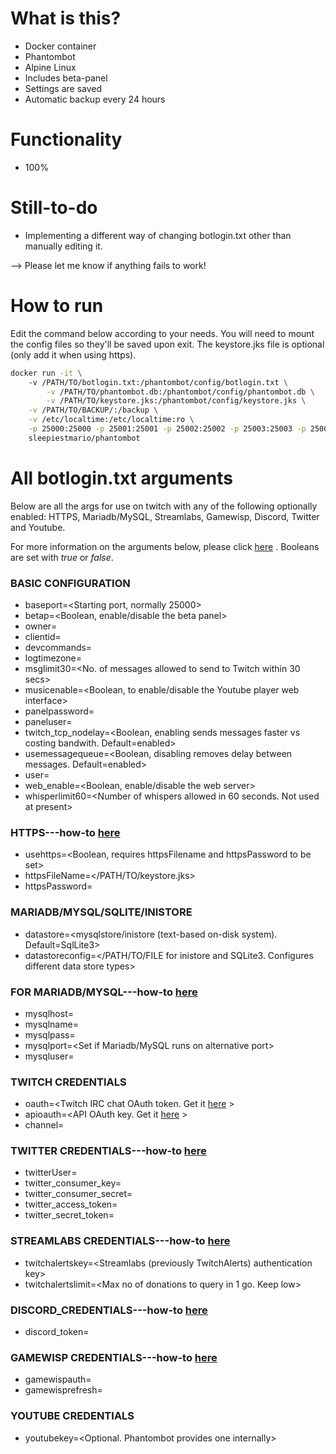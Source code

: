 # What is this?
* Docker container
* Phantombot
* Alpine Linux 
* Includes beta-panel
* Settings are saved
* Automatic backup every 24 hours

# Functionality
* 100%

# Still-to-do
* Implementing a different way of changing botlogin.txt other than manually editing it. 

--> Please let me know if anything fails to work!

# How to run
Edit the command below according to your needs. You will need to mount the config files so they'll be saved upon exit. The keystore.jks file is optional (only add it when using https). 
```sh
docker run -it \ 
	-v /PATH/TO/botlogin.txt:/phantombot/config/botlogin.txt \
        -v /PATH/TO/phantombot.db:/phantombot/config/phantombot.db \
        -v /PATH/TO/keystore.jks:/phantombot/config/keystore.jks \
	-v /PATH/TO/BACKUP/:/backup \
	-v /etc/localtime:/etc/localtime:ro \
	-p 25000:25000 -p 25001:25001 -p 25002:25002 -p 25003:25003 -p 25004:25004 \
	sleepiestmario/phantombot
```

# All botlogin.txt arguments
Below are all the args for use on twitch with any of the following optionally enabled: HTTPS, Mariadb/MySQL, Streamlabs, Gamewisp, Discord, Twitter and Youtube.

For more information on the arguments below, please click [here](https://community.phantombot.tv/t/settings-for-botlogin-txt/78) .
Booleans are set with *true* or *false*.

### BASIC CONFIGURATION
* baseport=<Starting port, normally 25000>
* betap=<Boolean, enable/disable the beta panel>
* owner=<Name of the broadcaster>
* clientid=<Typically blank or not set. Can be obtained from Twitch>
* devcommands=<To help live debug with users. Enabled by default>
* logtimezone=<Specifies a timezone for logging>
* msglimit30=<No. of messages allowed to send to Twitch within 30 secs>
* musicenable=<Boolean, to enable/disable the Youtube player web interface>
* panelpassword=<Password to access the control panel and Youtube player>
* paneluser=<User used to access the control panel and Youtube player>
* twitch_tcp_nodelay=<Boolean, enabling sends  messages faster vs costing bandwith. Default=enabled>
* usemessagequeue=<Boolean, disabling removes delay between messages. Default=enabled>
* user=<Name of your Phantombot>
* web_enable=<Boolean, enable/disable the web server>
* whisperlimit60=<Number of whispers allowed in 60 seconds. Not used at present>
### HTTPS---how-to [here](https://community.phantombot.tv/t/how-to-enable-ssl-on-phantombot/71)
* usehttps=<Boolean, requires httpsFilename and httpsPassword to be set>
* httpsFileName=</PATH/TO/keystore.jks>
* httpsPassword=<Password of keystore.jks>
### MARIADB/MYSQL/SQLITE/INISTORE
* datastore=<mysqlstore/inistore (text-based on-disk system). Default=SqlLite3>
* datastoreconfig=</PATH/TO/FILE for inistore and SQLite3. Configures different data store types> 
### FOR MARIADB/MYSQL---how-to [here](https://community.phantombot.tv/t/mysql-configuration/73)
* mysqlhost=<Hostname of host>
* mysqlname=<Name of database>
* mysqlpass=<Password of user>
* mysqlport=<Set if Mariadb/MySQL runs on alternative port>
* mysqluser=<Name of user>
### TWITCH CREDENTIALS
* oauth=<Twitch IRC chat OAuth token. Get it [here](https://twitchapps.com/tmi/) >
* apioauth=<API OAuth key. Get it [here](https://twitchapps.com/tokengen/) >
* channel=<Twitch channel phantombot will log into>
### TWITTER CREDENTIALS---how-to [here](https://community.phantombot.tv/t/twitter-integration-setup/65)
* twitterUser=<Name of Twitter account>
* twitter_consumer_key=<Twitter authorization key>
* twitter_consumer_secret=<Twitter authorization key>
* twitter_access_token=<Twitter authorization key>
* twitter_secret_token=<Twitter authorization key>
### STREAMLABS CREDENTIALS---how-to [here](https://phantombot.tv/streamlabs/)
* twitchalertskey=<Streamlabs (previously TwitchAlerts) authentication key>
* twitchalertslimit=<Max no of donations to query in 1 go. Keep low>
### DISCORD_CREDENTIALS---how-to [here](https://community.phantombot.tv/t/discord-integration-setup/64)
* discord_token= <Discord token>
### GAMEWISP CREDENTIALS---how-to [here](https://phantombot.tv/gamewisp/)
* gamewispauth=<Autorization token>
* gamewisprefresh=<Autorization refresh token>
### YOUTUBE CREDENTIALS
* youtubekey=<Optional. Phantombot provides one internally>
